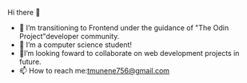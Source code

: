 Hi there 👋

- 🌱 I’m transitioning to Frontend under the guidance of "The Odin Project"developer community.
- 💬 I’m a computer science student!
- 🔭I’m looking foward to collaborate on web development projects in future.
- 📫 How to reach me:tmunene756@gmail.com

<!---
Trevor-Munene/Trevor-Munene is a ✨ special ✨ repository because its `README.md` (this file) appears on your GitHub profile.
You can click the Preview link to take a look at your changes.
--->
